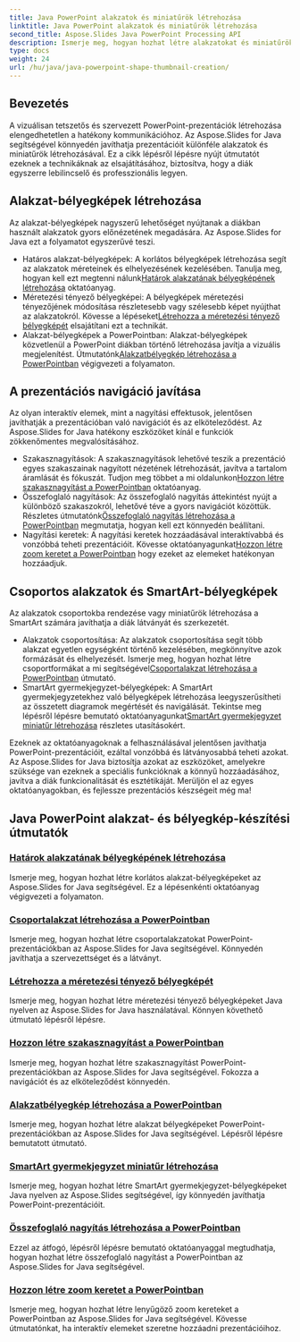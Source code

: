 ```yaml
---
title: Java PowerPoint alakzatok és miniatűrök létrehozása
linktitle: Java PowerPoint alakzatok és miniatűrök létrehozása
second_title: Aspose.Slides Java PowerPoint Processing API
description: Ismerje meg, hogyan hozhat létre alakzatokat és miniatűröket a PowerPointban az Aspose.Slides Java segítségével. Részletes oktatóanyagok csoportalakzatok létrehozásáról, méretezési tényező bélyegképeiről és nagyítási effektusairól.
type: docs
weight: 24
url: /hu/java/java-powerpoint-shape-thumbnail-creation/
---
```

## Bevezetés

A vizuálisan tetszetős és szervezett PowerPoint-prezentációk létrehozása elengedhetetlen a hatékony kommunikációhoz. Az Aspose.Slides for Java segítségével könnyedén javíthatja prezentációit különféle alakzatok és miniatűrök létrehozásával. Ez a cikk lépésről lépésre nyújt útmutatót ezeknek a technikáknak az elsajátításához, biztosítva, hogy a diák egyszerre lebilincselő és professzionális legyen.

## Alakzat-bélyegképek létrehozása

Az alakzat-bélyegképek nagyszerű lehetőséget nyújtanak a diákban használt alakzatok gyors előnézetének megadására. Az Aspose.Slides for Java ezt a folyamatot egyszerűvé teszi.

-  Határos alakzat-bélyegképek: A korlátos bélyegképek létrehozása segít az alakzatok méreteinek és elhelyezésének kezelésében. Tanulja meg, hogyan kell ezt megtenni nálunk[Határok alakzatának bélyegképének létrehozása](./create-bounds-shape-thumbnail/) oktatóanyag.
- Méretezési tényező bélyegképei: A bélyegképek méretezési tényezőjének módosítása részletesebb vagy szélesebb képet nyújthat az alakzatokról. Kövesse a lépéseket[Létrehozza a méretezési tényező bélyegképét](./create-scaling-factor-thumbnail/) elsajátítani ezt a technikát.
-  Alakzat-bélyegképek a PowerPointban: Alakzat-bélyegképek közvetlenül a PowerPoint diákban történő létrehozása javítja a vizuális megjelenítést. Útmutatónk[Alakzatbélyegkép létrehozása a PowerPointban](./create-shape-thumbnail-powerpoint/) végigvezeti a folyamaton.

## A prezentációs navigáció javítása

Az olyan interaktív elemek, mint a nagyítási effektusok, jelentősen javíthatják a prezentációban való navigációt és az elköteleződést. Az Aspose.Slides for Java hatékony eszközöket kínál e funkciók zökkenőmentes megvalósításához.

-  Szakasznagyítások: A szakasznagyítások lehetővé teszik a prezentáció egyes szakaszainak nagyított nézetének létrehozását, javítva a tartalom áramlását és fókuszát. Tudjon meg többet a mi oldalunkon[Hozzon létre szakasznagyítást a PowerPointban](./create-section-zoom-powerpoint/) oktatóanyag.
- Összefoglaló nagyítások: Az összefoglaló nagyítás áttekintést nyújt a különböző szakaszokról, lehetővé téve a gyors navigációt közöttük. Részletes útmutatónk[Összefoglaló nagyítás létrehozása a PowerPointban](./create-summary-zoom-powerpoint/) megmutatja, hogyan kell ezt könnyedén beállítani.
-  Nagyítási keretek: A nagyítási keretek hozzáadásával interaktívabbá és vonzóbbá teheti prezentációit. Kövesse oktatóanyagunkat[Hozzon létre zoom keretet a PowerPointban](./create-zoom-frame-powerpoint/) hogy ezeket az elemeket hatékonyan hozzáadjuk.

## Csoportos alakzatok és SmartArt-bélyegképek

Az alakzatok csoportokba rendezése vagy miniatűrök létrehozása a SmartArt számára javíthatja a diák látványát és szerkezetét.

-  Alakzatok csoportosítása: Az alakzatok csoportosítása segít több alakzat egyetlen egységként történő kezelésében, megkönnyítve azok formázását és elhelyezését. Ismerje meg, hogyan hozhat létre csoportformákat a mi segítségével[Csoportalakzat létrehozása a PowerPointban](./create-group-shape-powerpoint/) útmutató.
-  SmartArt gyermekjegyzet-bélyegképek: A SmartArt gyermekjegyzetekhez való bélyegképek létrehozása leegyszerűsítheti az összetett diagramok megértését és navigálását. Tekintse meg lépésről lépésre bemutató oktatóanyagunkat[SmartArt gyermekjegyzet miniatűr létrehozása](./create-smartart-child-note-thumbnail/) részletes utasításokért.

Ezeknek az oktatóanyagoknak a felhasználásával jelentősen javíthatja PowerPoint-prezentációit, ezáltal vonzóbbá és látványosabbá teheti azokat. Az Aspose.Slides for Java biztosítja azokat az eszközöket, amelyekre szüksége van ezeknek a speciális funkcióknak a könnyű hozzáadásához, javítva a diák funkcionalitását és esztétikáját. Merüljön el az egyes oktatóanyagokban, és fejlessze prezentációs készségeit még ma!
## Java PowerPoint alakzat- és bélyegkép-készítési útmutatók
### [Határok alakzatának bélyegképének létrehozása](./create-bounds-shape-thumbnail/)
Ismerje meg, hogyan hozhat létre korlátos alakzat-bélyegképeket az Aspose.Slides for Java segítségével. Ez a lépésenkénti oktatóanyag végigvezeti a folyamaton.
### [Csoportalakzat létrehozása a PowerPointban](./create-group-shape-powerpoint/)
Ismerje meg, hogyan hozhat létre csoportalakzatokat PowerPoint-prezentációkban az Aspose.Slides for Java segítségével. Könnyedén javíthatja a szervezettséget és a látványt.
### [Létrehozza a méretezési tényező bélyegképét](./create-scaling-factor-thumbnail/)
Ismerje meg, hogyan hozhat létre méretezési tényező bélyegképeket Java nyelven az Aspose.Slides for Java használatával. Könnyen követhető útmutató lépésről lépésre.
### [Hozzon létre szakasznagyítást a PowerPointban](./create-section-zoom-powerpoint/)
Ismerje meg, hogyan hozhat létre szakasznagyítást PowerPoint-prezentációkban az Aspose.Slides for Java segítségével. Fokozza a navigációt és az elköteleződést könnyedén.
### [Alakzatbélyegkép létrehozása a PowerPointban](./create-shape-thumbnail-powerpoint/)
Ismerje meg, hogyan hozhat létre alakzat bélyegképeket PowerPoint-prezentációkban az Aspose.Slides for Java segítségével. Lépésről lépésre bemutatott útmutató.
### [SmartArt gyermekjegyzet miniatűr létrehozása](./create-smartart-child-note-thumbnail/)
Ismerje meg, hogyan hozhat létre SmartArt gyermekjegyzet-bélyegképeket Java nyelven az Aspose.Slides segítségével, így könnyedén javíthatja PowerPoint-prezentációit.
### [Összefoglaló nagyítás létrehozása a PowerPointban](./create-summary-zoom-powerpoint/)
 Ezzel az átfogó, lépésről lépésre bemutató oktatóanyaggal megtudhatja, hogyan hozhat létre összefoglaló nagyítást a PowerPointban az Aspose.Slides for Java segítségével.
### [Hozzon létre zoom keretet a PowerPointban](./create-zoom-frame-powerpoint/)
Ismerje meg, hogyan hozhat létre lenyűgöző zoom kereteket a PowerPointban az Aspose.Slides for Java segítségével. Kövesse útmutatónkat, ha interaktív elemeket szeretne hozzáadni prezentációihoz.